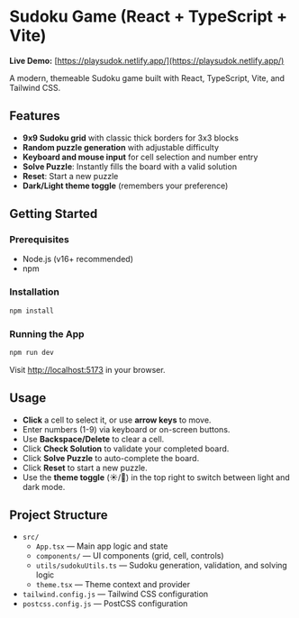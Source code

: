 # Sudoku Game (React + TypeScript + Vite)

**Live Demo:** [https://playsudok.netlify.app/](https://playsudok.netlify.app/)

A modern, themeable Sudoku game built with React, TypeScript, Vite, and Tailwind CSS.

## Features

- **9x9 Sudoku grid** with classic thick borders for 3x3 blocks
- **Random puzzle generation** with adjustable difficulty
- **Keyboard and mouse input** for cell selection and number entry
- **Solve Puzzle**: Instantly fills the board with a valid solution
- **Reset**: Start a new puzzle
- **Dark/Light theme toggle** (remembers your preference)

## Getting Started

### Prerequisites
- Node.js (v16+ recommended)
- npm

### Installation
```bash
npm install
```

### Running the App
```bash
npm run dev
```
Visit [http://localhost:5173](http://localhost:5173) in your browser.

## Usage
- **Click** a cell to select it, or use **arrow keys** to move.
- Enter numbers (1-9) via keyboard or on-screen buttons.
- Use **Backspace/Delete** to clear a cell.
- Click **Check Solution** to validate your completed board.
- Click **Solve Puzzle** to auto-complete the board.
- Click **Reset** to start a new puzzle.
- Use the **theme toggle** (☀️/🌙) in the top right to switch between light and dark mode.

## Project Structure
- `src/`
  - `App.tsx` — Main app logic and state
  - `components/` — UI components (grid, cell, controls)
  - `utils/sudokuUtils.ts` — Sudoku generation, validation, and solving logic
  - `theme.tsx` — Theme context and provider
- `tailwind.config.js` — Tailwind CSS configuration
- `postcss.config.js` — PostCSS configuration
